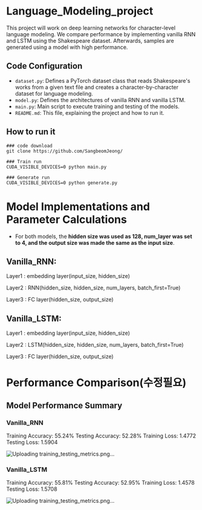 # Language_Modeling_project

This project will work on deep learning networks for character-level language modeling. We compare performance by implementing vanilla RNN and LSTM using the Shakespeare dataset. Afterwards, samples are generated using a model with high performance.

## Code Configuration

- `dataset.py`: Defines a PyTorch dataset class that reads Shakespeare's works from a given text file and creates a character-by-character dataset for language modeling.
- `model.py`: Defines the architectures of vanilla RNN and vanilla LSTM.
- `main.py`: Main script to execute training and testing of the models.
- `README.md`: This file, explaining the project and how to run it.

## How to run it 
```
### code download
git clone https://github.com/SangbeomJeong/

### Train run
CUDA_VISIBLE_DEVICES=0 python main.py

### Generate run 
CUDA_VISIBLE_DEVICES=0 python generate.py
```

# Model Implementations and Parameter Calculations
* For both models, the **hidden size was used as 128, num_layer was set to 4, and the output size was made the same as the input size**.
## Vanilla_RNN:

Layer1 : embedding layer(input_size, hidden_size)

Layer2 : RNN(hidden_size, hidden_size, num_layers, batch_first=True)

Layer3 : FC layer(hidden_size, output_size)

## Vanilla_LSTM:

Layer1 : embedding layer(input_size, hidden_size)

Layer2 : LSTM(hidden_size, hidden_size, num_layers, batch_first=True)

Layer3 : FC layer(hidden_size, output_size)


# Performance Comparison(수정필요)

## Model Performance Summary
### Vanilla_RNN

Training Accuracy: 55.24%
Testing Accuracy: 52.28%
Training Loss: 1.4772
Testing Loss: 1.5904

![Uploading training_testing_metrics.png…](figures/LeNet5_train_test_result.png)

### Vanilla_LSTM

Training Accuracy: 55.81%
Testing Accuracy: 52.95%
Training Loss: 1.4578
Testing Loss: 1.5708

![Uploading training_testing_metrics.png…](figures/customMLP_train_test_result.png)
